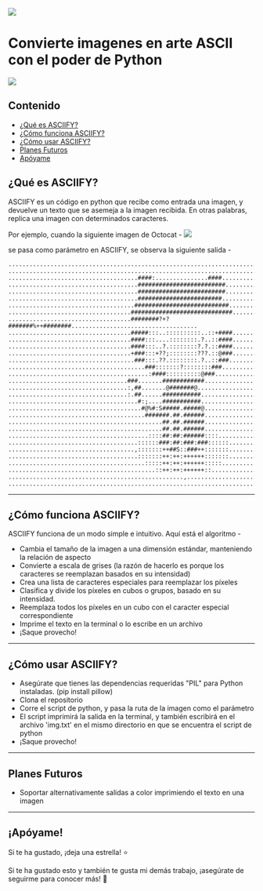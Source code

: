 ![](https://github.com/RameshAditya/asciify/blob/master/github-resources/logo.JPG)
# Convierte imagenes en arte ASCII con el poder de Python


![](https://github.com/RameshAditya/asciify/blob/master/github-resources/sample.gif)

## Contenido
- [¿Qué es ASCIIFY?](#what-asciify-is)
- [¿Cómo funciona ASCIIFY?](#how-asciify-works)
- [¿Cómo usar ASCIIFY?](#how-to-use-asciify)
- [Planes Futuros](#future-plans)
- [Apóyame](#support-me)

## ¿Qué es ASCIIFY?
ASCIIFY es un código en python que recibe como entrada una imagen, y devuelve un texto que se asemeja a la imagen recibida.
En otras palabras, replica una imagen con determinados caracteres.

Por ejemplo, cuando la siguiente imagen de Octocat -
![](https://github.com/RameshAditya/asciify/blob/master/octocat.png)

se pasa como parámetro en ASCIIFY, se observa la siguiente salida -

```
....................................................................................................
....................................................................................................
.....................................####:...............####.......................................
.....................................#########################......................................
.....................................#########################......................................
.....................................########################.......................................
....................................###########################.....................................
...................................#############################....................................
...................................########?+?#######%++########....................................
...................................#####:::..::::::::::..::+####....................................
...................................####:::....::::::::.?..::####....................................
...................................####:::..?.::::::::?.?.::####....................................
...................................+###:::+??;::::::::???.::@###....................................
....................................###:::.??.::::::::.?..::###.....................................
.......................................###:::::::?::::::::###.......................................
........................................:####::::::::::@###.........................................
..................................###.......############............................................
..................................:,##.......@#######@..............................................
..................................:.##......###########.............................................
.....................................#:;....###########.............................................
......................................#@%#:S#####.#####@............................................
.......................................#######.##.######............................................
............................................##.##.######............................................
............................................##.##.######............................................
........................................::::##:##:######::::........................................
.....................................::::::###:##:###:###::::::.....................................
....................................,:::::::++##S::###++:::::::.....................................
.....................................:::::::++:++:++++++:::::::.....................................
.......................................:::::++:++:++++++:::::.......................................
..........................................::++:++:++++++::..........................................
..................................................,.................................................
....................................................................................................
```
-------------------------------------------------------------------------------------------------------
## ¿Cómo funciona ASCIIFY?
ASCIIFY funciona de un modo simple e intuitivo.
Aquí está el algoritmo -
- Cambia el tamaño de la imagen a una dimensión estándar, manteniendo la relación de aspecto
- Convierte a escala de grises (la razón de hacerlo es porque los caracteres se reemplazan basados en su intensidad)
- Crea una lista de caracteres especiales para reemplazar los píxeles
- Clasifica y divide los píxeles en cubos o grupos, basado en su intensidad.
- Reemplaza todos los píxeles en un cubo con el caracter especial correspondiente
- Imprime el texto en la terminal o lo escribe en un archivo
- ¡Saque provecho!

-------------------------------------------------------------------------------------------------------
## ¿Cómo usar ASCIIFY?
- Asegúrate que tienes las dependencias requeridas "PIL" para Python instaladas. (pip install pillow)
- Clona el repositorio
- Corre el script de python, y pasa la ruta de la imagen como el parámetro
- El script imprimirá la salida en la terminal, y también escribirá en el archivo 'img.txt' en el mismo directorio en que se encuentra el script de python
- ¡Saque provecho!

-------------------------------------------------------------------------------------------------------
## Planes Futuros
- Soportar alternativamente salidas a color imprimiendo el texto en una imagen

-------------------------------------------------------------------------------------------------------
## ¡Apóyame!
Si te ha gustado, ¡deja una estrella! :star:

Si te ha gustado esto y también te gusta mi demás trabajo, ¡asegúrate de seguirme para conocer más! :slightly_smiling_face:
